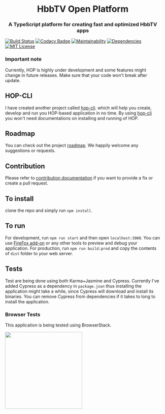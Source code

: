 <h1 align="center">HbbTV Open Platform</h1>
<h3 align="center">A TypeScript platform for creating fast and optimized HbbTV apps</h3>

[![Build Status](https://travis-ci.org/faridv/hop.svg?branch=master)](https://travis-ci.org/faridv/hop)
[![Codacy Badge](https://api.codacy.com/project/badge/Grade/7d4955cc21e2453388e1fef337a24056)](https://app.codacy.com/app/faridv/hop?utm_source=github.com&utm_medium=referral&utm_content=faridv/hop&utm_campaign=Badge_Grade_Dashboard)
[![Maintainability](https://api.codeclimate.com/v1/badges/03df719cdd9acbb1322f/maintainability)](https://codeclimate.com/github/faridv/hop/maintainability)
[![Dependencies](https://david-dm.org/faridv/hop/status.svg)](https://david-dm.org/faridv/hop)
[![MIT License](https://img.shields.io/badge/license-MIT-blue.svg?style=flat)](https://github.com/faridv/hop/raw/master/LICENSE)

### Important note
Currently, HOP is highly under development and some features might change in future releases. Make sure that your code won't break after update.

## HOP-CLI
I have created another project called [hop-cli](https://github.com/faridv/hop-cli). which will help you create, develop and run you HOP-based application in no time. By using [hop-cli](https://github.com/faridv/hop-cli) you won't need documentations on installing and running of HOP.

## Roadmap
You can check out the project [roadmap](https://github.com/faridv/hop/wiki/Roadmap). We happily welcome any suggestions or requests.

## Contribution
Please refer to [contribution documentation](https://github.com/faridv/hop/blob/master/.github/CONTRIBUTING.md) if you want to provide a fix or create a pull request.

## To install
clone the repo and simply run `npm install`.

## To run
For development, run `npm run start` and then open `localhost:3000`. You can use [FireFox add-on](https://addons.mozilla.org/en-US/firefox/addon/hybridtvviewer/) or any other tools to preview and debug your application.
For production, run `npm run build:prod` and copy the contents of `dist` folder to your web server.

## Tests
Test are being done using both Karma+Jasmine and Cypress. Currently I've added Cypress as a dependency in `package.json` thus installing the application might take a while, since Cypress will download and install its binaries. You can remove Cypress from dependencies if it takes to long to install the application.

### Browser Tests
This application is being tested using BrowserStack.

<a href="https://www.browserstack.com" target="_blank" title="BrowserStack">
	<img width="250" src="https://p14.zdusercontent.com/attachment/1015988/T9xPfWK3jeCpq4jAw3Eb0xo66?token=eyJhbGciOiJkaXIiLCJlbmMiOiJBMTI4Q0JDLUhTMjU2In0..SmZuUZvaL7M8qtX6AXUc9g.ScXz5PUZKRwpR2qogyEEjMSHtqCIH0iXktOC5_D4qSrkGBHj1p-wjy0xvs9eB7jpF3-S9w5d8rKo6BR2GIpQG_r9h9WK7UTrl3xT51eHDeXyVFL3TdpMRgIpFkceZzs2drLBJN8C2ubHhU0t2F9i2rJPuCXOoVTjIT9rXbGbLd5DiHcOjrG20hV_vY1e6QSJa5hDx5fniFfMKpchGtssdMg4zVIsyHBFdvBiAlQhmRBQD31FmkMK2ESOm0-qGcfRdQTTyq8N8L5bWAD7epPZCbWxMp3aGdt0fyr0TBYEzv4.tJM-NnNqZx0tewAF6cC1tA" />
</a>
